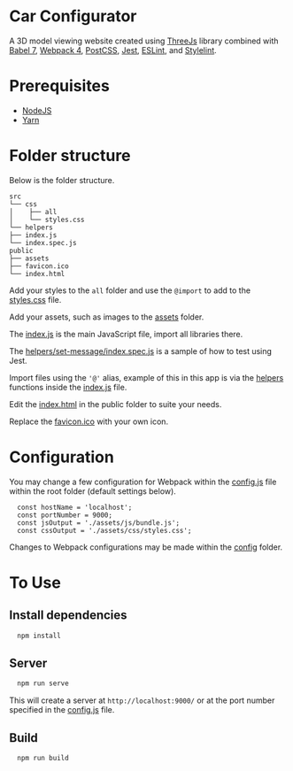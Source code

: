 # Car Configurator

A 3D model viewing website created using [ThreeJs](https://threejs.com/) library combined with [Babel 7](https://babeljs.io/), [Webpack 4](https://webpack.js.org/), [PostCSS](https://postcss.org/), [Jest](https://jestjs.io/), [ESLint](https://eslint.org/), and [Stylelint](https://stylelint.io/).

# Prerequisites

- [NodeJS](https://nodejs.org/en/)
- [Yarn](https://yarnpkg.com)

# Folder structure

Below is the folder structure.

```
src
└── css
│    ├── all
│    └── styles.css
└── helpers
├── index.js
└── index.spec.js
public
├── assets
├── favicon.ico
└── index.html
```

Add your styles to the `all` folder and use the `@import` to add to the [styles.css](src/css/styles.css) file.

Add your assets, such as images to the [assets](public/assets) folder.

The [index.js](src/index.js) is the main JavaScript file, import all libraries there.

The [helpers/set-message/index.spec.js](src/helpers/set-message/index.spec.js) is a sample of how to test using Jest.

Import files using the `'@'` alias, example of this in this app is via the [helpers](src/helpers) functions inside the [index.js](src/index.js) file.

Edit the [index.html](public/index.html) in the public folder to suite your needs.

Replace the [favicon.ico](public/favicon.ico) with your own icon.

# Configuration

You may change a few configuration for Webpack within the [config.js](config.js) file within the root folder (default settings below).

```
  const hostName = 'localhost';
  const portNumber = 9000;
  const jsOutput = './assets/js/bundle.js';
  const cssOutput = './assets/css/styles.css';
```

Changes to Webpack configurations may be made within the [config](config) folder.

# To Use

## Install dependencies

```sh
  npm install
```

## Server

```sh
  npm run serve
```

This will create a server at `http://localhost:9000/` or at the port number specified in the [config.js](config.js) file.

## Build

```sh
  npm run build
```